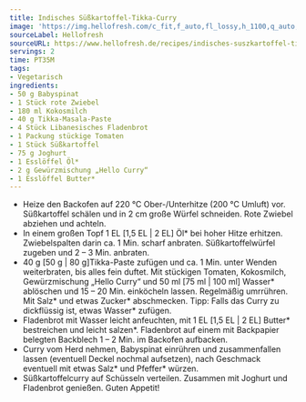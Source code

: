 ```yaml
---
title: Indisches Süßkartoffel-Tikka-Curry
image: 'https://img.hellofresh.com/c_fit,f_auto,fl_lossy,h_1100,q_auto,w_2600/hellofresh_s3/image/indisches-suszkartoffel-tikka-curry-b167aab2.jpg'
sourceLabel: Hellofresh
sourceURL: https://www.hellofresh.de/recipes/indisches-suszkartoffel-tikka-curry-630cb6e4e2b78978310dc087
servings: 2
time: PT35M
tags:
- Vegetarisch
ingredients:
- 50 g Babyspinat
- 1 Stück rote Zwiebel
- 180 ml Kokosmilch
- 40 g Tikka-Masala-Paste
- 4 Stück Libanesisches Fladenbrot
- 1 Packung stückige Tomaten
- 1 Stück Süßkartoffel
- 75 g Joghurt
- 1 Esslöffel Öl*
- 2 g Gewürzmischung „Hello Curry“
- 1 Esslöffel Butter*
---
```


- Heize den Backofen auf 220 °C Ober-/Unterhitze (200 °C Umluft) vor.  Süßkartoffel schälen und in 2 cm große Würfel schneiden.  Rote Zwiebel abziehen und achteln.
- In einem großen Topf 1 EL [1,5 EL | 2 EL] Öl\* bei hoher Hitze erhitzen. Zwiebelspalten darin ca. 1 Min. scharf anbraten. Süßkartoffelwürfel zugeben und 2 – 3 Min. anbraten.
- 40 g [50 g | 80 g]Tikka-Paste zufügen und ca. 1 Min. unter Wenden weiterbraten, bis alles fein duftet. Mit stückigen Tomaten, Kokosmilch, Gewürzmischung „Hello Curry“ und 50 ml [75 ml | 100 ml] Wasser\* ablöschen und 15 – 20 Min. einköcheln lassen. Regelmäßig umrrühren. Mit Salz\* und etwas Zucker\* abschmecken. Tipp: Falls das Curry zu dickflüssig ist, etwas Wasser\* zufügen.
- Fladenbrot mit Wasser leicht anfeuchten, mit 1 EL [1,5 EL | 2 EL] Butter\* bestreichen und leicht salzen\*. Fladenbrot auf einem mit Backpapier belegten Backblech 1 – 2 Min. im Backofen aufbacken.
- Curry vom Herd nehmen, Babyspinat einrühren und zusammenfallen lassen (eventuell Deckel nochmal aufsetzen), nach Geschmack eventuell mit etwas Salz\* und Pfeffer\* würzen.
- Süßkartoffelcurry auf Schüsseln verteilen. Zusammen mit Joghurt und Fladenbrot genießen.  Guten Appetit!
